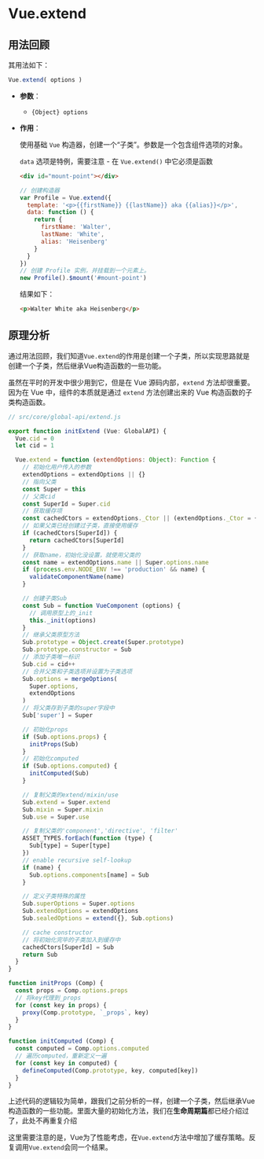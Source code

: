 # Vue.extend

## 用法回顾

其用法如下：

```javascript
Vue.extend( options )
```

- **参数**：

  - `{Object} options`

- **作用**：

  使用基础 `Vue` 构造器，创建一个“子类”。参数是一个包含组件选项的对象。

  `data` 选项是特例，需要注意 - 在 `Vue.extend()` 中它必须是函数

  ```html
  <div id="mount-point"></div>
  ```

  ```javascript
  // 创建构造器
  var Profile = Vue.extend({
    template: '<p>{{firstName}} {{lastName}} aka {{alias}}</p>',
    data: function () {
      return {
        firstName: 'Walter',
        lastName: 'White',
        alias: 'Heisenberg'
      }
    }
  })
  // 创建 Profile 实例，并挂载到一个元素上。
  new Profile().$mount('#mount-point')
  ```

  结果如下：

  ```html
  <p>Walter White aka Heisenberg</p>
  ```

## 原理分析

通过用法回顾，我们知道`Vue.extend`的作用是创建一个子类，所以实现思路就是创建一个子类，然后继承Vue构造函数的一些功能。

虽然在平时的开发中很少用到它，但是在 Vue 源码内部，`extend` 方法却很重要。因为在 Vue 中，组件的本质就是通过 `extend` 方法创建出来的 Vue 构造函数的子类构造函数。

```js
// src/core/global-api/extend.js

export function initExtend (Vue: GlobalAPI) {
  Vue.cid = 0
  let cid = 1

  Vue.extend = function (extendOptions: Object): Function {
    // 初始化用户传入的参数
    extendOptions = extendOptions || {}
    // 指向父类
    const Super = this
    // 父类cid
    const SuperId = Super.cid
    // 获取缓存项
    const cachedCtors = extendOptions._Ctor || (extendOptions._Ctor = {})
    // 如果父类已经创建过子类，直接使用缓存
    if (cachedCtors[SuperId]) {
      return cachedCtors[SuperId]
    }
    // 获取name，初始化没设置，就使用父类的
    const name = extendOptions.name || Super.options.name
    if (process.env.NODE_ENV !== 'production' && name) {
      validateComponentName(name)
    }

    // 创建子类Sub
    const Sub = function VueComponent (options) {
      // 调用原型上的_init
      this._init(options)
    }
    // 继承父类原型方法
    Sub.prototype = Object.create(Super.prototype)
    Sub.prototype.constructor = Sub
    // 添加子类唯一标识
    Sub.cid = cid++
    // 合并父类和子类选项并设置为子类选项
    Sub.options = mergeOptions(
      Super.options,
      extendOptions
    )
    // 将父类存到子类的super字段中
    Sub['super'] = Super

    // 初始化props
    if (Sub.options.props) {
      initProps(Sub)
    }
    // 初始化computed
    if (Sub.options.computed) {
      initComputed(Sub)
    }

    // 复制父类的extend/mixin/use
    Sub.extend = Super.extend
    Sub.mixin = Super.mixin
    Sub.use = Super.use

    // 复制父类的'component','directive', 'filter'
    ASSET_TYPES.forEach(function (type) {
      Sub[type] = Super[type]
    })
    // enable recursive self-lookup
    if (name) {
      Sub.options.components[name] = Sub
    }

    // 定义子类特殊的属性
    Sub.superOptions = Super.options
    Sub.extendOptions = extendOptions
    Sub.sealedOptions = extend({}, Sub.options)

    // cache constructor
    // 将初始化完毕的子类加入到缓存中
    cachedCtors[SuperId] = Sub
    return Sub
  }
}

function initProps (Comp) {
  const props = Comp.options.props
  // 将key代理到_props
  for (const key in props) {
    proxy(Comp.prototype, `_props`, key)
  }
}

function initComputed (Comp) {
  const computed = Comp.options.computed
  // 遍历computed，重新定义一遍
  for (const key in computed) {
    defineComputed(Comp.prototype, key, computed[key])
  }
}
```

上述代码的逻辑较为简单，跟我们之前分析的一样，创建一个子类，然后继承Vue构造函数的一些功能。里面大量的初始化方法，我们在**生命周期篇**都已经介绍过了，此处不再重复介绍

这里需要注意的是，Vue为了性能考虑，在`Vue.extend`方法中增加了缓存策略。反复调用`Vue.extend`会同一个结果。

